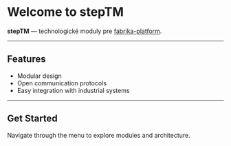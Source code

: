# Welcome to stepTM

**stepTM** — technologické moduly pre [fabrika-platform](https://github.com/fabrika-platform).

---

## Features

- Modular design
- Open communication protocols
- Easy integration with industrial systems

---

## Get Started

Navigate through the menu to explore modules and architecture.
